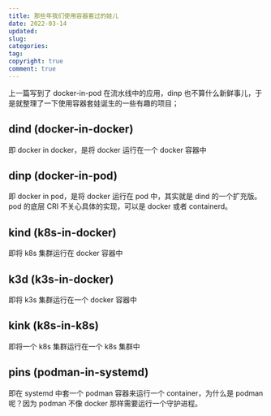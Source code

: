 ```yaml
---
title: 那些年我们使用容器套过的娃儿
date: 2022-03-14
updated:
slug:
categories:
tag:
copyright: true
comment: true
---
```


上一篇写到了 docker-in-pod 在流水线中的应用，dinp 也不算什么新鲜事儿，于是就整理了一下使用容器套娃诞生的一些有趣的项目；

## dind (docker-in-docker)

即 docker in docker，是将 docker 运行在一个 docker 容器中

## dinp (docker-in-pod)

即 docker in pod，是将 docker 运行在 pod 中，其实就是 dind 的一个扩充版。pod 的底层 CRI 不关心具体的实现，可以是 docker 或者 containerd。

## kind (k8s-in-docker)

即将 k8s 集群运行在 docker 容器中

## k3d (k3s-in-docker)

即将 k3s 集群运行在一个 docker 容器中

## kink (k8s-in-k8s)

即将一个 k8s 集群运行在一个 k8s 集群中

## pins (podman-in-systemd)

即在 systemd 中套一个 podman 容器来运行一个 container，为什么是 podman 呢？因为 podman 不像 docker 那样需要运行一个守护进程。

